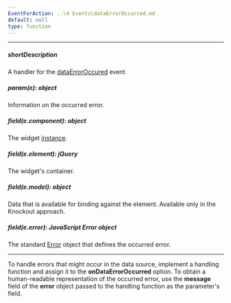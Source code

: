 ```yaml
---
EventForAction: ..\4 Events\dataErrorOccurred.md
default: null
type: function
---
```

---
##### shortDescription
A handler for the [dataErrorOccured](/api-reference/10%20UI%20Widgets/dxDataGrid/4%20Events/dataErrorOccurred.md '/Documentation/ApiReference/UI_Widgets/dxDataGrid/Events/#dataErrorOccurred') event.

##### param(e): object
Information on the occurred error.

##### field(e.component): object
The widget <a href="/Documentation/16_1/ApiReference/UI_Widgets/dxDataGrid/Methods/#instance">instance</a>.

##### field(e.element): jQuery
The widget's container.

##### field(e.model): object
Data that is available for binding against the element. Available only in the Knockout approach.

##### field(e.error): JavaScript Error object
The standard <a href="https://developer.mozilla.org/en-US/docs/Web/JavaScript/Reference/Global_Objects/Error">Error</a> object that defines the occurred error.

---
To handle errors that might occur in the data source, implement a handling function and assign it to the **onDataErrorOccurred** option. To obtain a human-readable representation of the occurred error, use the **message** field of the **error** object passed to the handling function as the parameter's field.